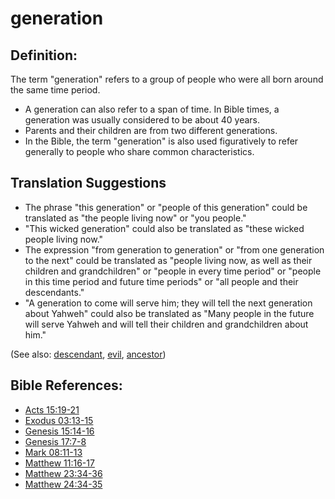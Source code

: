 # generation #

## Definition: ##

The term "generation" refers to a group of people who were all born around the same time period.

* A generation can also refer to a span of time. In Bible times, a generation was usually considered to be about 40 years.
* Parents and their children are from two different generations.
* In the Bible, the term "generation" is also used figuratively to refer generally to people who share common characteristics. 

## Translation Suggestions ##

* The phrase "this generation" or "people of this generation" could be translated as "the people living now" or "you people."
* "This wicked generation" could also be translated as "these wicked people living now."
* The expression "from generation to generation" or "from one generation to the next" could be translated as "people living now, as well as their children and grandchildren" or "people in every time period" or "people in this time period and future time periods" or "all people and their descendants."
* "A generation to come will serve him; they will tell the next generation about Yahweh" could also be translated as "Many people in the future will serve Yahweh and will tell their children and grandchildren about him."

(See also: [descendant](../other/descendant.md), [evil](../kt/evil.md), [ancestor](../other/father.md))

## Bible References: ##

* [Acts 15:19-21](rc://en/tn/help/act/15/19)
* [Exodus 03:13-15](rc://en/tn/help/exo/03/13)
* [Genesis 15:14-16](rc://en/tn/help/gen/15/14)
* [Genesis 17:7-8](rc://en/tn/help/gen/17/07)
* [Mark 08:11-13](rc://en/tn/help/mrk/08/11)
* [Matthew 11:16-17](rc://en/tn/help/mat/11/16)
* [Matthew 23:34-36](rc://en/tn/help/mat/23/34)
* [Matthew 24:34-35](rc://en/tn/help/mat/24/34)


